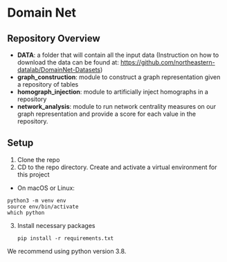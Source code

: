 # Domain Net

## Repository Overview

- **DATA**: a folder that will contain all the input data (Instruction on how to download the data can be found at: https://github.com/northeastern-datalab/DomainNet-Datasets)
- **graph_construction**: module to construct a graph representation given a repository of tables
- **homograph_injection**: module to artificially inject homographs in a repository 
- **network_analysis**: module to run network centrality measures on our graph representation and provide a score for each value in the repository.

## Setup

1. Clone the repo
2. CD to the repo directory. Create and activate a virtual environment for this project  
  * On macOS or Linux:
   ```
   python3 -m venv env
   source env/bin/activate
   which python
   ```
3. Install necessary packages
   ```
   pip install -r requirements.txt
   ```
We recommend using python version 3.8.